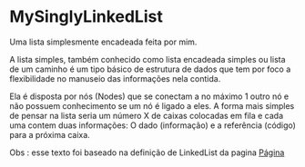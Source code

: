 # MySinglyLinkedList

Uma lista simplesmente encadeada feita por mim.



A lista simples, também conhecido como lista encadeada simples ou lista de um caminho é um tipo básico de estrutura de dados que tem por foco a flexibilidade no manuseio das informações nela contida.

Ela é disposta por nós (Nodes) que se conectam a no máximo 1 outro nó e não possuem conhecimento se um nó é ligado a eles. A forma mais simples de pensar na lista seria um número X de caixas colocadas em fila e cada uma contem duas informações: O dado (informação) e a referência (código) para a próxima caixa.

Obs : esse texto foi baseado na definição de LinkedList da pagina [Página](https://www.mundojs.com.br/2018/02/05/lista-encadeada-simples/)